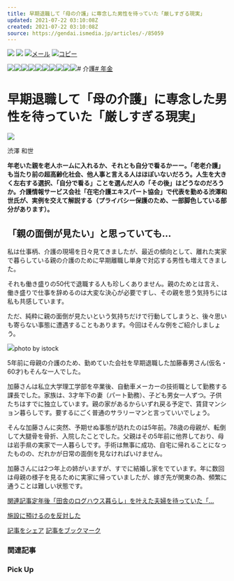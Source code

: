```yaml
---
title: 早期退職して「母の介護」に専念した男性を待っていた「厳しすぎる現実」
updated: 2021-07-22 03:10:08Z
created: 2021-07-22 03:10:08Z
source: https://gendai.ismedia.jp/articles/-/85059
---
```


 [![](https://gendai.ismedia.jp/common/images/v3/sns/facebook_icon.svg)](https://www.facebook.com/sharer.php?u=https://gendai.ismedia.jp/articles/-/85059&t=%E6%97%A9%E6%9C%9F%E9%80%80%E8%81%B7%E3%81%97%E3%81%A6%E3%80%8C%E6%AF%8D%E3%81%AE%E4%BB%8B%E8%AD%B7%E3%80%8D%E3%81%AB%E5%B0%82%E5%BF%B5%E3%81%97%E3%81%9F%E7%94%B7%E6%80%A7%E3%82%92%E5%BE%85%E3%81%A3%E3%81%A6%E3%81%84%E3%81%9F%E3%80%8C%E5%8E%B3%E3%81%97%E3%81%99%E3%81%8E%E3%82%8B%E7%8F%BE%E5%AE%9F%E3%80%8D)  [![](https://gendai.ismedia.jp/common/images/v3/sns/bookmark_icon.svg)](https://b.hatena.ne.jp/add?mode=confirm&is_bm=1&url=https://gendai.ismedia.jp/articles/-/85059)  [![](https://gendai.ismedia.jp/common/images/v3/sns/mail_icon.svg)メール](mailto:?subject=%E6%97%A9%E6%9C%9F%E9%80%80%E8%81%B7%E3%81%97%E3%81%A6%E3%80%8C%E6%AF%8D%E3%81%AE%E4%BB%8B%E8%AD%B7%E3%80%8D%E3%81%AB%E5%B0%82%E5%BF%B5%E3%81%97%E3%81%9F%E7%94%B7%E6%80%A7%E3%82%92%E5%BE%85%E3%81%A3%E3%81%A6%E3%81%84%E3%81%9F%E3%80%8C%E5%8E%B3%E3%81%97%E3%81%99%E3%81%8E%E3%82%8B%E7%8F%BE%E5%AE%9F%E3%80%8D%EF%BC%9A%E3%83%9E%E3%83%8D%E3%83%BC%E7%8F%BE%E4%BB%A3&body=%E6%97%A9%E6%9C%9F%E9%80%80%E8%81%B7%E3%81%97%E3%81%A6%E3%80%8C%E6%AF%8D%E3%81%AE%E4%BB%8B%E8%AD%B7%E3%80%8D%E3%81%AB%E5%B0%82%E5%BF%B5%E3%81%97%E3%81%9F%E7%94%B7%E6%80%A7%E3%82%92%E5%BE%85%E3%81%A3%E3%81%A6%E3%81%84%E3%81%9F%E3%80%8C%E5%8E%B3%E3%81%97%E3%81%99%E3%81%8E%E3%82%8B%E7%8F%BE%E5%AE%9F%E3%80%8D%0d%0ahttps://gendai.ismedia.jp/articles/-/85059)  [![](https://gendai.ismedia.jp/common/images/v3/sns/copy_icon.svg)コピー](https://gendai.ismedia.jp/articles/-/%E6%97%A9%E6%9C%9F%E9%80%80%E8%81%B7%E3%81%97%E3%81%A6%E3%80%8C%E6%AF%8D%E3%81%AE%E4%BB%8B%E8%AD%B7%E3%80%8D%E3%81%AB%E5%B0%82%E5%BF%B5%E3%81%97%E3%81%9F%E7%94%B7%E6%80%A7%E3%82%92%E5%BE%85%E3%81%A3%E3%81%A6%E3%81%84%E3%81%9F%E3%80%8C%E5%8E%B3%E3%81%97%E3%81%99%E3%81%8E%E3%82%8B%E7%8F%BE%E5%AE%9F%E3%80%8D%20https://gendai.ismedia.jp/articles/-/85059)

![](https://gendai.ismedia.jp/common/money-gendai/images/date/2.png)![](https://gendai.ismedia.jp/common/money-gendai/images/date/0.png)![](https://gendai.ismedia.jp/common/money-gendai/images/date/2.png)![](https://gendai.ismedia.jp/common/money-gendai/images/date/1.png)![](https://gendai.ismedia.jp/common/money-gendai/images/date/_.png)![](https://gendai.ismedia.jp/common/money-gendai/images/date/0.png)![](https://gendai.ismedia.jp/common/money-gendai/images/date/7.png)![](https://gendai.ismedia.jp/common/money-gendai/images/date/_.png)![](https://gendai.ismedia.jp/common/money-gendai/images/date/1.png)![](https://gendai.ismedia.jp/common/money-gendai/images/date/5.png)# 介護[# 年金](https://gendai.ismedia.jp/list/tag/%E5%B9%B4%E9%87%91)

# 早期退職して「母の介護」に専念した男性を待っていた「厳しすぎる現実」

 ![](https://gendai.ismedia.jp/mwimgs/e/7/160m/img_e7b061fa574564d11e9fbdc2176c0eb2637817.jpg)

渋澤 和世

**年老いた親を老人ホームに入れるか、それとも自分で看るかーー。「老老介護」も当たり前の超高齢化社会、他人事と言える人はほぼいないだろう。人生を大きく左右する選択、「自分で看る」ことを選んだ人の「その後」はどうなのだろうか。介護情報サービス会社「在宅介護エキスパート協会」で代表を勤める渋澤和世氏が、実例を交えて解説する（プライバシー保護のため、一部脚色している部分があります）。**

## 「親の面倒が見たい」と思っていても…

私は仕事柄、介護の現場を日々見てきましたが、最近の傾向として、離れた実家で暮らしている親の介護のために早期離職し単身で対応する男性も増えてきました。

それも働き盛りの50代で退職する人も珍しくありません。親のためとは言え、働き盛りで仕事を辞めるのは大変な決心が必要ですし、その親を思う気持ちには私も共感しています。

ただ、純粋に親の面倒が見たいという気持ちだけで行動してしまうと、後々思いも寄らない事態に遭遇することもあります。今回はそんな例をご紹介しましょう。

![](https://gendai.ismcdn.jp/mwimgs/5/4/640m/img_5455999ced7f14871116225ce2be1af5412981.jpg)photo by istock

5年前に母親の介護のため、勤めていた会社を早期退職した加藤春男さん(仮名・60才)もそんな一人でした。

加藤さんは私立大学理工学部を卒業後、自動車メーカーの技術職として勤務する課長でした。家族は、3才年下の妻（パート勤務）、子ども男女一人ずつ。子供たちはすでに独立しています。親の家があるからいずれ戻る予定で、賃貸マンション暮らしです。要するにごく普通のサラリーマンと言っていいでしょう。

そんな加藤さんに突然、予期せぬ事態が訪れたのは5年前。78歳の母親が、転倒して大腿骨を骨折、入院したことでした。父親はその5年前に他界しており、母は岩手県の実家で一人暮らしです。手術は無事に成功、自宅に帰れることになったものの、だれかが日常の面倒を見なければいけません。

加藤さんには2つ年上の姉がいますが、すでに結婚し家をでています。年に数回は母親の様子を見るために実家に帰っていましたが、嫁ぎ先が関東の為、頻繁に通うことは難しい状態です。

[関連記事定年後「田舎のログハウス暮らし」を叶えた夫婦を待っていた「…](https://gendai.ismedia.jp/articles/-/84781)

 [施設に預けるのを反対した](https://gendai.ismedia.jp/articles/-/85059?page=2)

 [記事をシェア](https://www.facebook.com/sharer.php?u=https://gendai.ismedia.jp/articles/-/85059&t=%E6%97%A9%E6%9C%9F%E9%80%80%E8%81%B7%E3%81%97%E3%81%A6%E3%80%8C%E6%AF%8D%E3%81%AE%E4%BB%8B%E8%AD%B7%E3%80%8D%E3%81%AB%E5%B0%82%E5%BF%B5%E3%81%97%E3%81%9F%E7%94%B7%E6%80%A7%E3%82%92%E5%BE%85%E3%81%A3%E3%81%A6%E3%81%84%E3%81%9F%E3%80%8C%E5%8E%B3%E3%81%97%E3%81%99%E3%81%8E%E3%82%8B%E7%8F%BE%E5%AE%9F%E3%80%8D)  [記事をブックマーク](http://b.hatena.ne.jp/add?mode=confirm&is_bm=1&url=https://gendai.ismedia.jp/articles/-/85059)

### 関連記事

### Pick Up